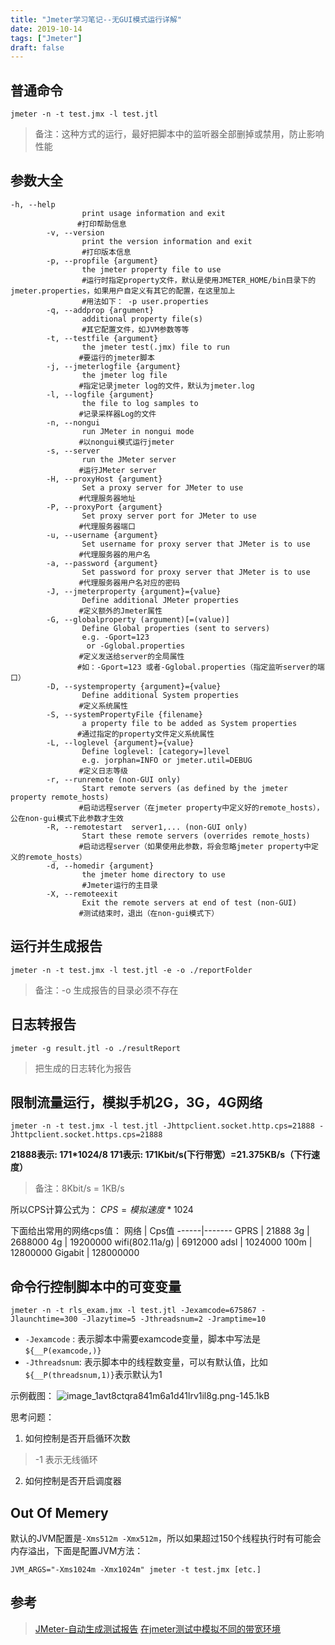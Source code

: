 ```yaml
---
title: "Jmeter学习笔记--无GUI模式运行详解"
date: 2019-10-14
tags: ["Jmeter"]
draft: false
--- 
```


## 普通命令
`jmeter -n -t test.jmx -l test.jtl`
> 备注：这种方式的运行，最好把脚本中的监听器全部删掉或禁用，防止影响性能

## 参数大全
```
-h, --help
                print usage information and exit
　　　　　　　　　#打印帮助信息　
        -v, --version
                print the version information and exit
　　　　　　　　　 #打印版本信息
        -p, --propfile {argument}
                the jmeter property file to use
　　　　　　　　　 #运行时指定property文件，默认是使用JMETER_HOME/bin目录下的jmeter.properties，如果用户自定义有其它的配置，在这里加上
　　　　　　　　　 #用法如下： -p user.properties
        -q, --addprop {argument}
                additional property file(s)
　　　　　　　　　 #其它配置文件，如JVM参数等等
        -t, --testfile {argument}
                the jmeter test(.jmx) file to run
　　　　　　　　  #要运行的jmeter脚本
        -j, --jmeterlogfile {argument}
                the jmeter log file
　　　　　　　　  #指定记录jmeter log的文件，默认为jmeter.log
        -l, --logfile {argument}
                the file to log samples to
　　　　　　　　  #记录采样器Log的文件
        -n, --nongui
                run JMeter in nongui mode
　　　　　　　　  #以nongui模式运行jmeter
        -s, --server
                run the JMeter server
　　　　　　　　  #运行JMeter server
        -H, --proxyHost {argument}
                Set a proxy server for JMeter to use
　　　　　　　　  #代理服务器地址
        -P, --proxyPort {argument}
                Set proxy server port for JMeter to use
　　　　　　　　  #代理服务器端口
        -u, --username {argument}
                Set username for proxy server that JMeter is to use
　　　　　　　　  #代理服务器的用户名
        -a, --password {argument}
                Set password for proxy server that JMeter is to use
　　　　　　　　  #代理服务器用户名对应的密码
        -J, --jmeterproperty {argument}={value}
                Define additional JMeter properties
　　　　　　　　  #定义额外的Jmeter属性
        -G, --globalproperty (argument)[=(value)]
                Define Global properties (sent to servers)
                e.g. -Gport=123
                 or -Gglobal.properties
　　　　　　　　  #定义发送给server的全局属性
　　　　　　　　　#如：-Gport=123 或者-Gglobal.properties（指定监听server的端口）
        -D, --systemproperty {argument}={value}
                Define additional System properties
　　　　　　　　  #定义系统属性
        -S, --systemPropertyFile {filename}
                a property file to be added as System properties
　　　　　　　　　#通过指定的property文件定义系统属性
        -L, --loglevel {argument}={value}
                Define loglevel: [category=]level 
                e.g. jorphan=INFO or jmeter.util=DEBUG
　　　　　　　　  #定义日志等级
        -r, --runremote (non-GUI only)
                Start remote servers (as defined by the jmeter property remote_hosts)
　　　　　　　　  #启动远程server（在jmeter property中定义好的remote_hosts），公在non-gui模式下此参数才生效
        -R, --remotestart  server1,... (non-GUI only)
                Start these remote servers (overrides remote_hosts)
　　　　　　　　  #启动远程server（如果使用此参数，将会忽略jmeter property中定义的remote_hosts）
        -d, --homedir {argument}
                the jmeter home directory to use
                #Jmeter运行的主目录
        -X, --remoteexit
                Exit the remote servers at end of test (non-GUI)
　　　　　　　　  #测试结束时，退出（在non-gui模式下）
```

## 运行并生成报告
`jmeter -n -t test.jmx -l test.jtl -e -o ./reportFolder`
> 备注：-o 生成报告的目录必须不存在

## 日志转报告
`jmeter -g result.jtl -o ./resultReport`
> 把生成的日志转化为报告

## 限制流量运行，模拟手机2G，3G，4G网络
```
jmeter -n -t test.jmx -l test.jtl -Jhttpclient.socket.http.cps=21888 -Jhttpclient.socket.https.cps=21888
```

**21888表示:  171*1024/8 
171表示:    171Kbit/s(下行带宽）=21.375KB/s（下行速度）**

> 备注：8Kbit/s = 1KB/s

所以CPS计算公式为：
$CPS=模拟速度*1024$

下面给出常用的网络cps值：
网络 | Cps值
------|-------
GPRS | 21888
3g | 2688000
4g | 19200000
wifi(802.11a/g) | 6912000
adsl | 1024000
100m | 12800000
Gigabit | 128000000

## 命令行控制脚本中的可变变量
```
jmeter -n -t rls_exam.jmx -l test.jtl -Jexamcode=675867 -Jlaunchtime=300 -Jlazytime=5 -Jthreadsnum=2 -Jramptime=10
```
* `-Jexamcode` : 表示脚本中需要examcode变量，脚本中写法是`${__P(examcode,)}`
* `-Jthreadsnum`: 表示脚本中的线程数变量，可以有默认值，比如`${__P(threadsnum,1)}`表示默认为1

示例截图：
![image_1avt8ctqra841m6a1d41lrv1il8g.png-145.1kB][1]

思考问题：
1. 如何控制是否开启循环次数
> -1 表示无线循环

2. 如何控制是否开启调度器

## Out Of Memery
默认的JVM配置是`-Xms512m -Xmx512m`，所以如果超过150个线程执行时有可能会内存溢出，下面是配置JVM方法：
```
JVM_ARGS="-Xms1024m -Xmx1024m" jmeter -t test.jmx [etc.]
```
## 参考
> [JMeter-自动生成测试报告](http://www.jianshu.com/p/c9f9a06df5cb)
> [在jmeter测试中模拟不同的带宽环境](http://www.cnblogs.com/landhu/p/5969632.html)


[1]: http://static.zybuluo.com/huis/nbpg1o943zlbeh4a8yg0rplk/image_1avt8ctqra841m6a1d41lrv1il8g.png